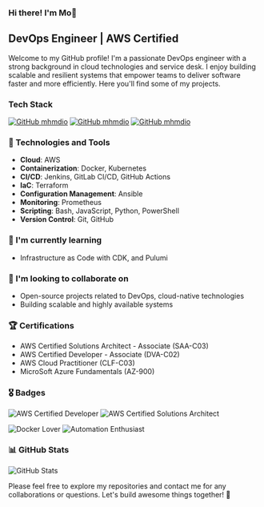 ### Hi there! I'm Mo👋

## DevOps Engineer | AWS Certified 

Welcome to my GitHub profile! I'm a passionate DevOps engineer with a strong background in cloud technologies and service desk. I enjoy building scalable and resilient systems that empower teams to deliver software faster and more efficiently. Here you'll find some of my projects.

### Tech Stack
[![GitHub mhmdio](https://img.shields.io/badge/Amazon_AWS-FF9900?style=for-the-badge&logo=amazonaws&logoColor=white)](https://aws.amazon.com/)
[![GitHub mhmdio](https://img.shields.io/badge/Terraform-7B42BC?style=for-the-badge&logo=terraform&logoColor=white)](https://terraform.io)
[![GitHub mhmdio](https://img.shields.io/badge/Docker-2CA5E0?style=for-the-badge&logo=docker&logoColor=white)](https://docker.com/)

### 🔧 Technologies and Tools

- **Cloud**: AWS
- **Containerization**: Docker, Kubernetes
- **CI/CD**: Jenkins, GitLab CI/CD, GitHub Actions
- **IaC**: Terraform
- **Configuration Management**: Ansible
- **Monitoring**: Prometheus
- **Scripting**: Bash, JavaScript, Python, PowerShell
- **Version Control**: Git, GitHub

### 🌱 I'm currently learning

- Infrastructure as Code with CDK, and Pulumi

### 👯 I'm looking to collaborate on

- Open-source projects related to DevOps, cloud-native technologies
- Building scalable and highly available systems

### 🏆 Certifications

- AWS Certified Solutions Architect - Associate (SAA-C03)
- AWS Certified Developer - Associate (DVA-C02)
- AWS Cloud Practitioner (CLF-C03)
- MicroSoft Azure Fundamentals (AZ-900)

### 🎖️ Badges

![AWS Certified Developer](https://img.shields.io/badge/AWS%20Certified-SysOps%20Administrator-FF9900?style=for-the-badge)
![AWS Certified Solutions Architect](https://img.shields.io/badge/AWS%20Certified-Solutions%20Architect-FF9900?style=for-the-badge)


![Docker Lover](https://img.shields.io/badge/Docker-Lover-2496ED?style=for-the-badge)
![Automation Enthusiast](https://img.shields.io/badge/Automation-Enthusiast-00C7B7?style=for-the-badge)

### 📊 GitHub Stats

![GitHub Stats](https://github-readme-stats.vercel.app/api?username=mo-chch&show_icons=true&theme=radical)

Please feel free to explore my repositories and contact me for any collaborations or questions. Let's build awesome things together! 🚀


